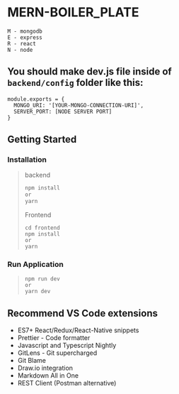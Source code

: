 # MERN-BOILER_PLATE
```
M - mongodb
E - express
R - react
N - node
```

## You should make dev.js file inside of `backend/config` folder like this:
```
module.exports = {
  MONGO_URI: '[YOUR-MONGO-CONNECTION-URI]',
  SERVER_PORT: [NODE SERVER PORT]
}
```

## Getting Started

### Installation
> backend
> ```bash
> npm install
> or 
> yarn 
> ```
> 
> Frontend  
> ```
> cd frontend  
> npm install  
> or  
> yarn  
> ```

### Run Application
> ```
> npm run dev
> or  
> yarn dev
> ```

## Recommend VS Code extensions
- ES7+ React/Redux/React-Native snippets
- Prettier - Code formatter
- Javascript and Typescript Nightly
- GitLens - Git supercharged
- Git Blame 
- Draw.io integration
- Markdown All in One
- REST Client (Postman alternative)
  
